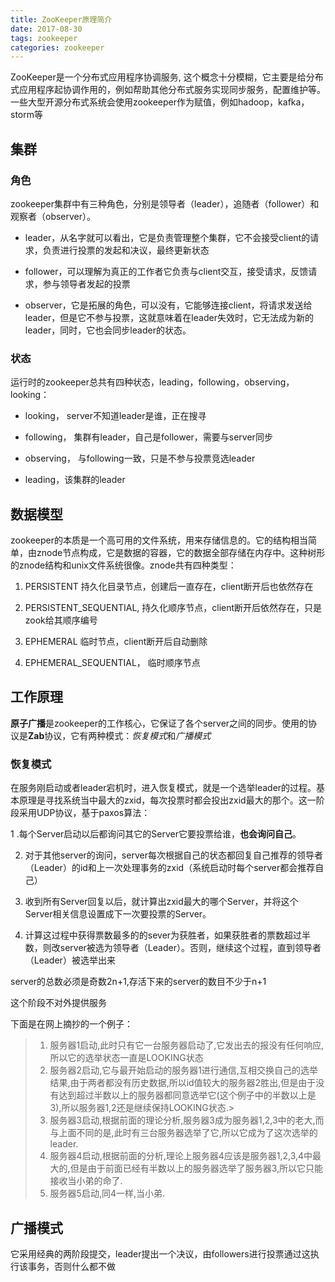```yaml
---
title: ZooKeeper原理简介
date: 2017-08-30
tags: zookeeper
categories: zookeeper
---
```


ZooKeeper是一个分布式应用程序协调服务, 这个概念十分模糊，它主要是给分布式应用程序起协调作用的，例如帮助其他分布式服务实现同步服务，配置维护等。一些大型开源分布式系统会使用zookeeper作为赋值，例如hadoop，kafka，storm等

## 集群

### 角色

zookeeper集群中有三种角色，分别是领导者（leader），追随者（follower）和观察者（observer）。

+ leader，从名字就可以看出，它是负责管理整个集群，它不会接受client的请求，负责进行投票的发起和决议，最终更新状态

+ follower，可以理解为真正的工作者它负责与client交互，接受请求，反馈请求，参与领导者发起的投票

+ observer，它是拓展的角色，可以没有，它能够连接client，将请求发送给leader，但是它不参与投票，这就意味着在leader失效时，它无法成为新的leader，同时，它也会同步leader的状态。

### 状态

运行时的zookeeper总共有四种状态，leading，following，observing，looking：

+ looking， server不知道leader是谁，正在搜寻

+ following， 集群有leader，自己是follower，需要与server同步

+ observing， 与following一致，只是不参与投票竞选leader

+ leading，该集群的leader
## 数据模型

zookeeper的本质是一个高可用的文件系统，用来存储信息的。它的结构相当简单，由znode节点构成，它是数据的容器，它的数据全部存储在内存中。这种树形的znode结构和unix文件系统很像。znode共有四种类型：

1. PERSISTENT 持久化目录节点，创建后一直存在，client断开后也依然存在

2. PERSISTENT_SEQUENTIAL, 持久化顺序节点，client断开后依然存在，只是zook给其顺序编号

3. EPHEMERAL 临时节点，client断开后自动删除

4. EPHEMERAL_SEQUENTIAL， 临时顺序节点

## 工作原理

**原子广播**是zookeeper的工作核心，它保证了各个server之间的同步。使用的协议是**Zab**协议，它有两种模式：*恢复模式*和*广播模式*

### 恢复模式

在服务刚启动或者leader宕机时，进入恢复模式，就是一个选举leader的过程。基本原理是寻找系统当中最大的zxid，每次投票时都会投出zxid最大的那个。这一阶段采用UDP协议，基于paxos算法：

1 .每个Server启动以后都询问其它的Server它要投票给谁，**也会询问自己**。

2. 对于其他server的询问，server每次根据自己的状态都回复自己推荐的领导者（Leader）的id和上一次处理事务的zxid（系统启动时每个server都会推荐自己）

3. 收到所有Server回复以后，就计算出zxid最大的哪个Server，并将这个Server相关信息设置成下一次要投票的Server。

4. 计算这过程中获得票数最多的的sever为获胜者，如果获胜者的票数超过半数，则改server被选为领导者（Leader）。否则，继续这个过程，直到领导者（Leader）被选举出来

server的总数必须是奇数2n+1,存活下来的server的数目不少于n+1

这个阶段不对外提供服务

下面是在网上摘抄的一个例子：

> 1) 服务器1启动,此时只有它一台服务器启动了,它发出去的报没有任何响应,所以它的选举状态一直是LOOKING状态
> 2) 服务器2启动,它与最开始启动的服务器1进行通信,互相交换自己的选举结果,由于两者都没有历史数据,所以id值较大的服务器2胜出,但是由于没有达到超过半数以上的服务器都同意选举它(这个例子中的半数以上是3),所以服务器1,2还是继续保持LOOKING状态.> 
> 3) 服务器3启动,根据前面的理论分析,服务器3成为服务器1,2,3中的老大,而与上面不同的是,此时有三台服务器选举了它,所以它成为了这次选举的leader.
> 4) 服务器4启动,根据前面的分析,理论上服务器4应该是服务器1,2,3,4中最大的,但是由于前面已经有半数以上的服务器选举了服务器3,所以它只能接收当小弟的命了.
> 5) 服务器5启动,同4一样,当小弟.

## 广播模式

它采用经典的两阶段提交，leader提出一个决议，由followers进行投票通过这执行该事务，否则什么都不做



